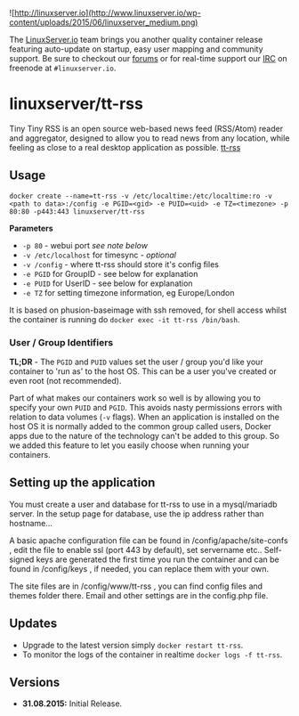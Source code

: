 ![http://linuxserver.io](http://www.linuxserver.io/wp-content/uploads/2015/06/linuxserver_medium.png)

The [LinuxServer.io](http://linuxserver.io) team brings you another quality container release featuring auto-update on startup, easy user mapping and community support. Be sure to checkout our [forums](http://forum.linuxserver.io) or for real-time support our [IRC](http://www.linuxserver.io/index.php/irc/) on freenode at `#linuxserver.io`.

# linuxserver/tt-rss

Tiny Tiny RSS is an open source web-based news feed (RSS/Atom) reader and aggregator, designed to allow you to read news from any location, while feeling as close to a real desktop application as possible. [tt-rss](https://tt-rss.org/gitlab/fox/tt-rss/wikis/home)

## Usage

```
docker create --name=tt-rss -v /etc/localtime:/etc/localtime:ro -v <path to data>:/config -e PGID=<gid> -e PUID=<uid> -e TZ=<timezone> -p 80:80 -p443:443 linuxserver/tt-rss
```

**Parameters**

* `-p 80` - webui port *see note below*
* `-v /etc/localhost` for timesync - *optional*
* `-v /config` - where tt-rss should store it's config files
* `-e PGID` for GroupID - see below for explanation
* `-e PUID` for UserID - see below for explanation
* `-e TZ` for setting timezone information, eg Europe/London

It is based on phusion-baseimage with ssh removed, for shell access whilst the container is running do `docker exec -it tt-rss /bin/bash`.

### User / Group Identifiers

**TL;DR** - The `PGID` and `PUID` values set the user / group you'd like your container to 'run as' to the host OS. This can be a user you've created or even root (not recommended).

Part of what makes our containers work so well is by allowing you to specify your own `PUID` and `PGID`. This avoids nasty permissions errors with relation to data volumes (`-v` flags). When an application is installed on the host OS it is normally added to the common group called users, Docker apps due to the nature of the technology can't be added to this group. So we added this feature to let you easily choose when running your containers.

## Setting up the application 

You must create a user and database for tt-rss to use in a mysql/mariadb server. In the setup page for database, use the ip address rather than hostname...

A basic apache configuration file can be found in /config/apache/site-confs , edit the file to enable ssl (port 443 by default), set servername etc.. Self-signed keys are generated the first time you run the container and can be found in /config/keys , if needed, you can replace them with your own.

The site files are in /config/www/tt-rss , you can find config files and themes folder there. Email and other settings are in the config.php file.


## Updates

* Upgrade to the latest version simply `docker restart tt-rss`.
* To monitor the logs of the container in realtime `docker logs -f tt-rss`.



## Versions

+ **31.08.2015:** Initial Release. 
